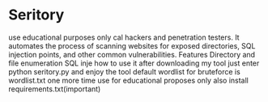 # Seritory
 use educational  purposes only cal hackers and penetration testers. It automates the process of scanning websites for exposed directories, SQL injection points, and other common vulnerabilities.  Features  Directory and file enumeration  SQL inje
how to use it after downloading my tool just enter python seritory.py
and enjoy the tool
default wordlist for bruteforce is wordlist.txt
one more time use for educational proposes only
also install requirements.txt(important)

